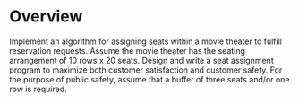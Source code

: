 # Overview

Implement an algorithm for assigning seats within a movie theater to 
fulfill reservation requests. Assume the movie theater has the seating 
arrangement of 10 rows x 20 seats. Design and write a seat assignment 
program to maximize both customer satisfaction and customer 
safety. For the purpose of public safety, assume that a buffer of three 
seats and/or one row is required.
